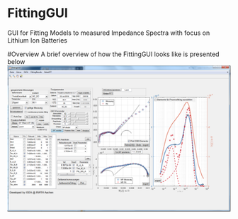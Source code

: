 # FittingGUI
GUI for Fitting Models to measured Impedance Spectra with focus on Lithium Ion Batteries

#Overview
A brief overview of how the FittingGUI looks like is presented below
![Overview](documentation/overview.png "Title")


